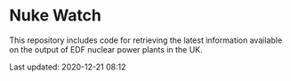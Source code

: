 # Nuke Watch

This repository includes code for retrieving the latest information available on the output of EDF nuclear power plants in the UK.

Last updated: 2020-12-21 08:12